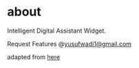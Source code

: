# about

Intelligent Digital Assistant Widget.

Request Features @yusufwadi1@gmail.com



adapted from [here](https://stackoverflow.com/questions/69476095/how-do-i-downgrade-my-chrome-version-from-version-94-0-4606-71-to-version-94-0-4)
